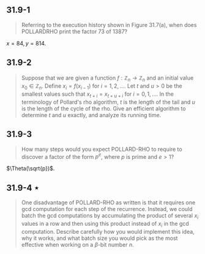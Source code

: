 ## 31.9-1

> Referring to the execution history shown in Figure 31.7(a), when does POLLARDRHO print the factor 73 of 1387?

$x = 84, y = 814$.

## 31.9-2

> Suppose that we are given a function $f : \mathbb{Z}_n \rightarrow \mathbb{Z}_n$ and an initial value $x_0 \in \mathbb{Z}_n$. Define $x_i = f(x_{i - 1})$ for $i = 1, 2, \ldots$. Let $t$ and $u > 0$ be the smallest values such that $x_{t+i} = x_{t+u+i}$ for $i = 0, 1, \ldots$. In the terminology of Pollard's rho algorithm, $t$ is the length of the tail and $u$ is the length of the cycle of the rho. Give an efficient algorithm to determine $t$ and $u$ exactly, and analyze its running time.

## 31.9-3

> How many steps would you expect POLLARD-RHO to require to discover a factor of the form $p^e$, where $p$ is prime and $e > 1$?

$\Theta(\sqrt{p})$.

## 31.9-4 $\star$
> One disadvantage of POLLARD-RHO as written is that it requires one gcd computation for each step of the recurrence. Instead, we could batch the gcd computations by accumulating the product of several $x_i$ values in a row and then using this product instead of $x_i$ in the gcd computation. Describe carefully how you would implement this idea, why it works, and what batch size you would pick as the most effective when working on a $\beta$-bit number $n$.

